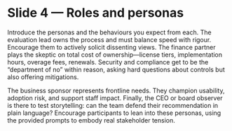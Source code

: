# Slide 4 — Roles and personas

Introduce the personas and the behaviours you expect from each. The evaluation lead owns the process and must balance speed with rigour. Encourage them to actively solicit dissenting views. The finance partner plays the skeptic on total cost of ownership—license tiers, implementation hours, overage fees, renewals. Security and compliance get to be the “department of no” within reason, asking hard questions about controls but also offering mitigations.

The business sponsor represents frontline needs. They champion usability, adoption risk, and support staff impact. Finally, the CEO or board observer is there to test storytelling: can the team defend their recommendation in plain language? Encourage participants to lean into these personas, using the provided prompts to embody real stakeholder tension.
